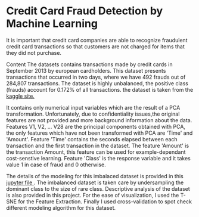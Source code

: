 # Credit Card Fraud Detection by Machine Learning

It is important that credit card companies are able to recognize fraudulent credit card transactions so that customers are not charged for items that they did not purchase.

Content
The datasets contains transactions made by credit cards in September 2013 by european cardholders.
This dataset presents transactions that occurred in two days, where we have 492 frauds out of 284,807 transactions. The dataset is highly unbalanced, the positive class (frauds) account for 0.172% of all transactions. the dataset is taken from the <a href="https://www.kaggle.com/mlg-ulb/creditcardfraud"> kaggle site. </a>

It contains only numerical input variables which are the result of a PCA transformation. Unfortunately, due to confidentiality issues,the original features are not provided and more background information about the data. Features V1, V2, … V28 are the principal components obtained with PCA, the only features which have not been transformed with PCA are 'Time' and 'Amount'. Feature 'Time' contains the seconds elapsed between each transaction and the first transaction in the dataset. The feature 'Amount' is the transaction Amount, this feature can be used for example-dependant cost-senstive learning. Feature 'Class' is the response variable and it takes value 1 in case of fraud and 0 otherwise.

The details of the modeling for this imbalaced dataset is provided in this <a href="https://github.com/Mithunprom/Credit-Card-Fraud-Detection-by-Machine-Learning/blob/main/Credit_card_fraud_detection.ipynb"> jupyter file </a>. The imbalanced dataset is taken care by undersampling the dominant class to the size of rare class. Descriptive analysis of the dataset is also provided in this project. For the ease of visualization, I used the T-SNE for the Feature Extraction. Finally I used cross-validation to spot check different modeling algorithm for this dataset.


